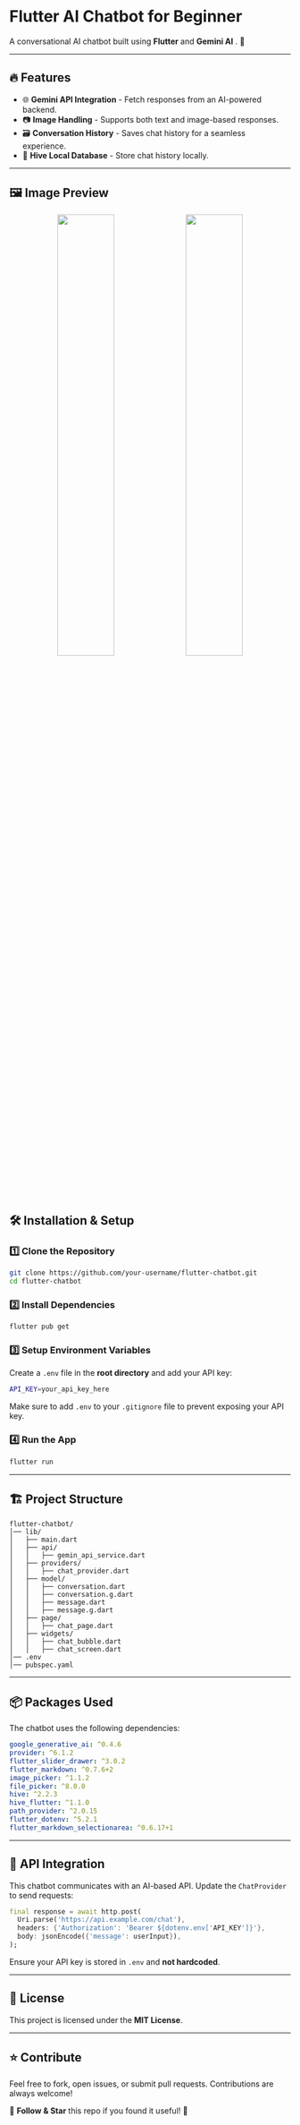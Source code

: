 # Flutter AI Chatbot for Beginner

A conversational AI chatbot built using **Flutter** and **Gemini AI** . 🚀

---

## 🔥 Features
- 🌐 **Gemini API Integration** - Fetch responses from an AI-powered backend.
- 📷 **Image Handling** - Supports both text and image-based responses.
- 🗃 **Conversation History** - Saves chat history for a seamless experience.
- 📝 **Hive Local Database** - Store chat history locally.


---

## 🖼️ Image Preview

<p align="center">
  <img src="https://i.imgur.com/hOxhEer.jpeg" width="45%" />
  <img src="https://i.imgur.com/StHb2sg.jpeg" width="45%" />
</p>


## 🛠 Installation & Setup

### 1️⃣ Clone the Repository
```sh
git clone https://github.com/your-username/flutter-chatbot.git
cd flutter-chatbot
```

### 2️⃣ Install Dependencies
```sh
flutter pub get
```

### 3️⃣ Setup Environment Variables
Create a `.env` file in the **root directory** and add your API key:
```sh
API_KEY=your_api_key_here
```
Make sure to add `.env` to your `.gitignore` file to prevent exposing your API key.

### 4️⃣ Run the App
```sh
flutter run
```

---

## 🏗 Project Structure
```
flutter-chatbot/
│── lib/
│   ├── main.dart         
│   ├── api/
│   │   ├── gemin_api_service.dart 
│   ├── providers/
│   │   ├── chat_provider.dart  
│   ├── model/
│   │   ├── conversation.dart  
│   │   ├── conversation.g.dart  
│   │   ├── message.dart  
│   │   ├── message.g.dart  
│   ├── page/
│   │   ├── chat_page.dart  
│   ├── widgets/
│   │   ├── chat_bubble.dart    
│   │   ├── chat_screen.dart    
│── .env                     
│── pubspec.yaml            
```
---

## 📦 Packages Used

The chatbot uses the following dependencies:

```yaml
google_generative_ai: ^0.4.6
provider: ^6.1.2
flutter_slider_drawer: ^3.0.2
flutter_markdown: ^0.7.6+2
image_picker: ^1.1.2
file_picker: ^8.0.0
hive: ^2.2.3
hive_flutter: ^1.1.0
path_provider: ^2.0.15
flutter_dotenv: ^5.2.1
flutter_markdown_selectionarea: ^0.6.17+1
```

---

## 🔗 API Integration
This chatbot communicates with an AI-based API. Update the `ChatProvider` to send requests:

```dart
final response = await http.post(
  Uri.parse('https://api.example.com/chat'),
  headers: {'Authorization': 'Bearer ${dotenv.env['API_KEY']}'},
  body: jsonEncode({'message': userInput}),
);
```
Ensure your API key is stored in `.env` and **not hardcoded**.

---


## 📜 License
This project is licensed under the **MIT License**.

---

## ⭐ Contribute
Feel free to fork, open issues, or submit pull requests. Contributions are always welcome!

📩 **Follow & Star** this repo if you found it useful! 🚀



